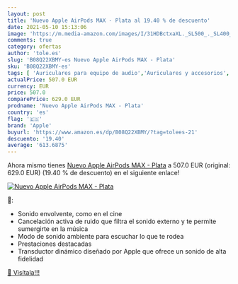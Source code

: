 ```yaml
---
layout: post
title: 'Nuevo Apple AirPods MAX - Plata al 19.40 % de descuento'
date: 2021-05-10 15:13:06
image: 'https://m.media-amazon.com/images/I/31HDBctxaXL._SL500_._SL400_.jpg'
comments: true
category: ofertas
author: 'tole.es'
slug: 'B08Q22XBMY-es Nuevo Apple AirPods MAX - Plata'
sku: 'B08Q22XBMY-es'
tags: [ 'Auriculares para equipo de audio','Auriculares y accesorios','Electrónica','apple', ]
actualPrice: 507.0 EUR
currency: EUR
price: 507.0
comparePrice: 629.0 EUR
prodname: 'Nuevo Apple AirPods MAX - Plata'
country: 'es'
flag: '🇪🇸'
brand: 'Apple'
buyurl: 'https://www.amazon.es/dp/B08Q22XBMY/?tag=tolees-21'
descuento: '19.40'
average: '613.6875'
---
```


Ahora mismo tienes [Nuevo Apple AirPods MAX - Plata](https://www.amazon.es/dp/B08Q22XBMY/?tag=tolees-21) a 507.0 EUR (original: 629.0 EUR) (19.40 %  de descuento) en el siguiente enlace!

[![Nuevo Apple AirPods MAX - Plata](https://m.media-amazon.com/images/I/31HDBctxaXL._SL500_._SL400_.jpg)](https://www.amazon.es/dp/B08Q22XBMY/?tag=tolees-21)

🔎:

- Sonido envolvente, como en el cine
- Cancelación activa de ruido que filtra el sonido externo y te permite sumergirte en la música
- Modo de sonido ambiente para escuchar lo que te rodea
- Prestaciones destacadas
- Transductor dinámico diseñado por Apple que ofrece un sonido de alta fidelidad

[🛒 Visítala!!!](https://www.amazon.es/dp/B08Q22XBMY/?tag=tolees-21)
